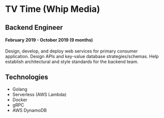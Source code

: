 # TV Time (Whip Media)

## Backend Engineer

#### February 2019 - October 2019 (9 months)

Design, develop, and deploy web services for primary consumer application. Design APIs and
key-value database strategies/schemas. Help establish architectural and style standards for the
backend team.

## Technologies

- Golang
- Serverless (AWS Lambda)
- Docker
- gRPC
- AWS DynamoDB
